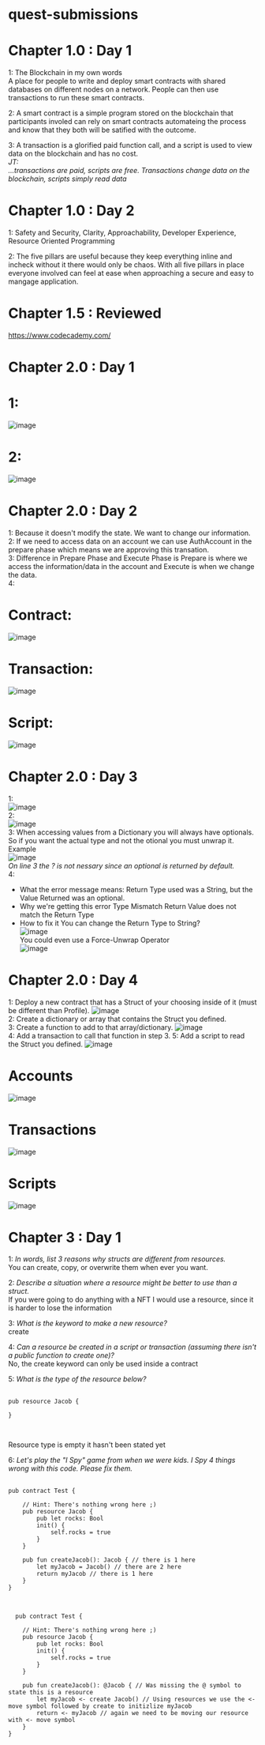 # quest-submissions

# Chapter 1.0 : Day 1 
  1: The Blockchain in my own words  
     A place for people to write and deploy smart contracts
     with shared databases on different nodes on a network.
     People can then use transactions to run these smart contracts.
  
  2: A smart contract is a simple program stored on the blockchain
     that participants involed can rely on smart contracts automateing
     the process and know that they both will be satified with the outcome.
     
  3: A transaction is a glorified paid function call, and a script is
     used to view data on the blockchain and has no cost.<br>
     <i>JT:</i><br>
     <i>...transactions are paid, scripts are free. Transactions change data on the blockchain, scripts simply read data</i>
     
# Chapter 1.0 : Day 2
  
  1: Safety and Security, Clarity, Approachability, Developer Experience, Resource Oriented Programming
  
  2: The five pillars are useful because they keep everything inline and incheck without it there would only 
     be chaos. With all five pillars in place everyone involved can feel at ease when approaching a secure and 
     easy to mangage application.
     
# Chapter 1.5 : Reviewed
  https://www.codecademy.com/<br>
  

# Chapter 2.0 : Day 1
# 1:
![image](https://user-images.githubusercontent.com/12196769/172684905-69efb587-840c-4755-a9e8-fce2b63e088f.png)<br>

# 2:
![image](https://user-images.githubusercontent.com/12196769/172685025-3d659f1d-79e9-466c-aeb2-a0c6193e3922.png)<br>

# Chapter 2.0 : Day 2
  1: Because it doesn't modify the state. We want to change our information.<br>
  2: If we need to access data on an account we can use AuthAccount in the prepare phase which means we are approving this transation.<br>
  3: Difference in Prepare Phase and Execute Phase is Prepare is where we access the information/data in the account and Execute is when we change the data.<br>
  4: <br>
  # Contract:
  ![image](https://user-images.githubusercontent.com/12196769/172897529-acfa5895-47c2-42b4-a619-d140a451c904.png)<br>
  # Transaction:
  ![image](https://user-images.githubusercontent.com/12196769/172896880-63306753-ad67-4ef1-9d8c-d3047546e655.png)<br>
  # Script:
  ![image](https://user-images.githubusercontent.com/12196769/172897086-0a48d577-a2cf-4bfa-b38e-d64ab6f8e491.png)<br>

# Chapter 2.0 : Day 3
  1:<br>
  ![image](https://user-images.githubusercontent.com/12196769/173107977-b0686f4c-292c-45fb-973a-96be27182bc5.png)<br>
  2:<br>
  ![image](https://user-images.githubusercontent.com/12196769/173117786-4b2f0d27-d034-49f1-b8d9-7f8b02643dd7.png)<br>
  3: When accessing values from a Dictionary you will always have optionals. So if you want the actual type and not the otional you must unwrap it.<br>
  Example<br>
  ![image](https://user-images.githubusercontent.com/12196769/173171800-b8345510-0856-4bf8-a214-84bb9b5eb8b5.png)<br>
  <i>On line 3 the ? is not nessary since an optional is returned by default.</i><br>
  4:<br>
  * What the error message means:
    Return Type used was a String, but the Value Returned was an optional.
  * Why we're getting this error
    Type Mismatch Return Value does not match the Return Type
  * How to fix it
    You can change the Return Type to String?<br>
    ![image](https://user-images.githubusercontent.com/12196769/173122834-00978e2f-db34-4450-9e32-9895c03fbc4d.png)<br>
    You could even use a Force-Unwrap Operator<br>
    ![image](https://user-images.githubusercontent.com/12196769/173123025-5e7cfae9-ef3c-461b-8384-48b73b05ef9a.png)<br>
 
 # Chapter 2.0 : Day 4
   1: Deploy a new contract that has a Struct of your choosing inside of it (must be different than Profile).
   ![image](https://user-images.githubusercontent.com/12196769/173182746-5512b8f6-b3fc-4dd7-802e-20f4d1e9b124.png)<br>
   2: Create a dictionary or array that contains the Struct you defined.     
   3: Create a function to add to that array/dictionary.
   ![image](https://user-images.githubusercontent.com/12196769/173182766-d08ff9a9-852d-4cc0-b938-4f2fbc4b725f.png)<br>
   4: Add a transaction to call that function in step 3.
   5: Add a script to read the Struct you defined.
   ![image](https://user-images.githubusercontent.com/12196769/173182803-ea63963d-cb24-4399-a9a8-80850174beba.png)<br>
   # Accounts
   ![image](https://user-images.githubusercontent.com/12196769/173180956-661c267b-c77a-49cc-9213-2d9665331211.png)<br>
   # Transactions
   ![image](https://user-images.githubusercontent.com/12196769/173181031-1445a99d-68c0-4bf3-81dc-51f3d7627565.png)<br>
   # Scripts
   ![image](https://user-images.githubusercontent.com/12196769/173182685-a1333ca0-29ea-4ffb-854c-a3b3be5a12ae.png)

# Chapter 3 : Day 1
1: <i>In words, list 3 reasons why structs are different from resources.</i><br>
You can create, copy, or overwrite them when ever you want.<br>

2: <i>Describe a situation where a resource might be better to use than a struct.</i><br>
If you were going to do anything with a NFT I would use a resource, since it is harder to lose the information

3: <i>What is the keyword to make a new resource?</i><br>
create

4: <i>Can a resource be created in a script or transaction (assuming there isn't a public function to create one)?</i><br>
No, the create keyword can only be used inside a contract<br>

5: <i>What is the type of the resource below?</i><br>
<pre>
  <code>
pub resource Jacob {

}
  </code>
 </pre>
 Resource type is empty it hasn't been stated yet<br>
 
6: <i>Let's play the "I Spy" game from when we were kids. I Spy 4 things wrong with this code. Please fix them.</i><br>

<pre>
  <code>
pub contract Test {

    // Hint: There's nothing wrong here ;)
    pub resource Jacob {
        pub let rocks: Bool
        init() {
            self.rocks = true
        }
    }

    pub fun createJacob(): Jacob { // there is 1 here
        let myJacob = Jacob() // there are 2 here
        return myJacob // there is 1 here
    }
}
  </code>
</pre>

<pre>
  <code>
  pub contract Test {

    // Hint: There's nothing wrong here ;)
    pub resource Jacob {
        pub let rocks: Bool
        init() {
            self.rocks = true
        }
    }

    pub fun createJacob(): @Jacob { // Was missing the @ symbol to state this is a resource
        let myJacob <- create Jacob() // Using resources we use the <- move symbol followed by create to initizlize myJacob 
        return <- myJacob // again we need to be moving our resource with <- move symbol
    }
}
  </code>
</pre>

#
